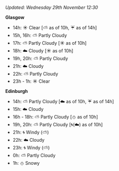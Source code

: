 *Updated: Wednesday 29th November 12:30*

**Glasgow**

* 14h: :sunny: Clear [:partly_sunny: as of 10h, :umbrella: as of 14h]
* 15h, 16h: :partly_sunny: Partly Cloudy
* 17h: :partly_sunny: Partly Cloudy [:sunny: as of 10h]
* 18h: :cloud: Cloudy [:sunny: as of 10h]
* 19h, 20h: :partly_sunny: Partly Cloudy
* 21h: :cloud: Cloudy
* 22h: :partly_sunny: Partly Cloudy
* 23h - 1h: :sunny: Clear

**Edinburgh**

* 14h: :partly_sunny: Partly Cloudy [:cloud: as of 10h, :umbrella: as of 14h]
* 15h: :cloud: Cloudy
* 16h - 18h: :partly_sunny: Partly Cloudy [:snowman: as of 10h]
* 19h, 20h: :partly_sunny: Partly Cloudy [:cyclone:(:cloud:) as of 10h]
* 21h: :cyclone: Windy (:partly_sunny:)
* 22h: :cloud: Cloudy
* 23h: :cyclone: Windy (:partly_sunny:)
* 0h: :partly_sunny: Partly Cloudy
* 1h: :snowman: Snowy
